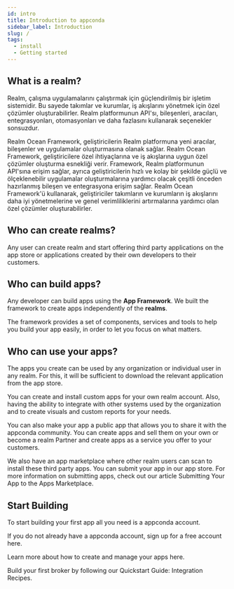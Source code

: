 ```yaml
---
id: intro
title: Introduction to appconda
sidebar_label: Introduction
slug: /
tags:
  - install
  - Getting started
---
```


## What is a realm?

Realm, çalışma uygulamalarını çalıştırmak için güçlendirilmiş bir işletim sistemidir. Bu sayede takımlar ve kurumlar, iş akışlarını yönetmek için özel çözümler oluşturabilirler. Realm platformunun API'sı, bileşenleri, aracıları, entegrasyonları, otomasyonları ve daha fazlasını kullanarak seçenekler sonsuzdur.

Realm Ocean Framework, geliştiricilerin Realm platformuna yeni aracılar, bileşenler ve uygulamalar oluşturmasına olanak sağlar. Realm Ocean Framework, geliştiricilere özel ihtiyaçlarına ve iş akışlarına uygun özel çözümler oluşturma esnekliği verir. Framework, Realm platformunun API'sına erişim sağlar, ayrıca geliştiricilerin hızlı ve kolay bir şekilde güçlü ve ölçeklenebilir uygulamalar oluşturmalarına yardımcı olacak çeşitli önceden hazırlanmış bileşen ve entegrasyona erişim sağlar. Realm Ocean Framework'ü kullanarak, geliştiriciler takımların ve kurumların iş akışlarını daha iyi yönetmelerine ve genel verimliliklerini artırmalarına yardımcı olan özel çözümler oluşturabilirler.

## Who can create realms?

Any user can create realm and start offering third party applications on the app store or applications created by their own developers to their customers.

## Who can build apps?
Any developer can build apps using the **App Framework**. We built the framework to create apps independently of the **realms**.

The framework provides a set of components, services and tools to help you build your app easily, in order to let you focus on what matters.

## Who can use your apps?

The apps you create can be used by any organization or individual user in any realm. For this, it will be sufficient to download the relevant application from the app store.

You can create and install custom apps for your own realm account. Also, having the ability to integrate with other systems used by the organization and to create visuals and custom reports for your needs.

You can also make your app a public app that allows you to share it with the appconda community. You can create apps and sell them on your own or become a realm Partner and create apps as a service you offer to your customers.

We also have an app marketplace where other realm users can scan to install these third party apps. You can submit your app in our app store. For more information on submitting apps, check out our article Submitting Your App to the Apps Marketplace.

## Start Building

To start building your first app all you need is a appconda account.

If you do not already have a appconda account, sign up for a free account here.

Learn more about how to create and manage your apps here.

Build your first broker by following our Quickstart Guide: Integration Recipes.